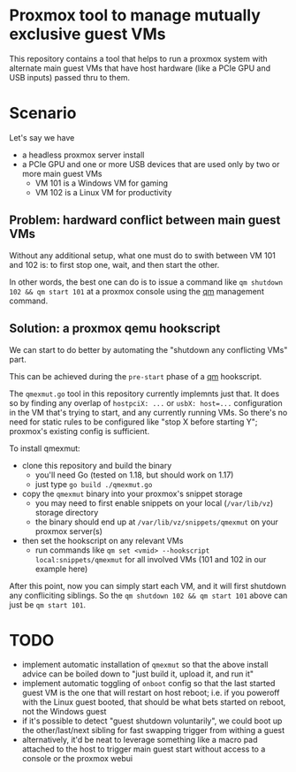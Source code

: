 # Proxmox tool to manage mutually exclusive guest VMs

This repository contains a tool that helps to run a proxmox system with
alternate main guest VMs that have host hardware (like a PCIe GPU and USB
inputs) passed thru to them.

# Scenario

Let's say we have
- a headless proxmox server install
- a PCIe GPU and one or more USB devices that are used only by two or more main guest VMs
  - VM 101 is a Windows VM for gaming
  - VM 102 is a Linux VM for productivity

## Problem: hardward conflict between main guest VMs

Without any additional setup, what one must do to swith between VM 101 and 102
is: to first stop one, wait, and then start the other.

In other words, the best one can do is to issue a command like `qm shutdown 102
&& qm start 101` at a proxmox console using the [qm] management command.

## Solution: a proxmox qemu hookscript

We can start to do better by automating the "shutdown any conflicting VMs" part.

This can be achieved during the `pre-start` phase of a [qm] hookscript.

The `qmexmut.go` tool in this repository currently implemnts just that.
It does so by finding any overlap of `hostpciX: ...` or `usbX: host=...`
configuration in the VM that's trying to start, and any currently running VMs.
So there's no need for static rules to be configured like "stop X before
starting Y"; proxmox's existing config is sufficient.

To install qmexmut:
- clone this repository and build the binary
  - you'll need Go (tested on 1.18, but should work on 1.17)
  - just type `go build ./qmexmut.go`
- copy the `qmexmut` binary into your proxmox's snippet storage
  - you may need to first enable snippets on your local (`/var/lib/vz`) storage directory
  - the binary should end up at `/var/lib/vz/snippets/qmexmut` on your proxmox server(s)
- then set the hookscript on any relevant VMs
  - run commands like `qm set <vmid> --hookscript local:snippets/qmexmut` for
    all involved VMs (101 and 102 in our example here)

After this point, now you can simply start each VM, and it will first shutdown
any confliciting siblings. So the `qm shutdown 102 && qm start 101` above can
just be `qm start 101`.

# TODO

- implement automatic installation of `qmexmut` so that the above install
  advice can be boiled down to "just build it, upload it, and run it"
- implement automatic toggling of `onboot` config so that the last started
  guest VM is the one that will restart on host reboot; i.e. if you poweroff
  with the Linux guest booted, that should be what bets started on reboot, not
  the Windows guest
- if it's possible to detect "guest shutdown voluntarily", we could boot up the
  other/last/next sibling for fast swapping trigger from withing a guest
- alternatively, it'd be neat to leverage something like a macro pad attached
  to the host to trigger main guest start without access to a console or the
  proxmox webui

[qm]: https://pve.proxmox.com/pve-docs/qm.1.html
